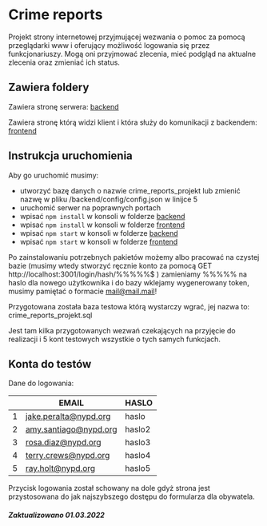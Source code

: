 # Crime reports
Projekt strony internetowej przyjmującej wezwania o pomoc za pomocą przeglądarki www i oferujący możliwość logowania się przez funkcjonariuszy. 
Mogą oni przyjmować zlecenia, mieć podgląd na aktualne zlecenia oraz zmieniać ich status.

## Zawiera foldery

Zawiera stronę serwera: [backend](backend)

Zawiera stronę którą widzi klient i która służy do komunikacji z backendem: [frontend](frontend)

## Instrukcja uruchomienia
Aby go uruchomić musimy:
 - utworzyć bazę danych o nazwie crime_reports_projekt lub zmienić nazwę w pliku /backend/config/config.json w linijce 5
 - uruchomić serwer na poprawnych portach
 - wpisać ```npm install``` w konsoli w folderze [backend](backend)
 - wpisać ```npm install``` w konsoli w folderze [frontend](frontend)
 - wpisać ```npm start``` w konsoli w folderze [backend](backend)
 - wpisać ```npm start``` w konsoli w folderze [frontend](frontend)

Po zainstalowaniu potrzebnych pakietów możemy albo pracować na czystej bazie 
(musimy wtedy stworzyć ręcznie konto za pomocą GET http://localhost:3001/login/hash/%%%%%$ ) zamieniamy %%%%% na haslo dla nowego użytkownika i do bazy wklejamy 
wygenerowany token, musimy pamiętać o formacie mail@mail.mail!

Przygotowana została baza testowa którą wystarczy wgrać, jej nazwa to: crime_reports_projekt.sql

Jest tam kilka przygotowanych wezwań czekających na przyjęcie do realizacji i 5 kont testowych wszystkie o tych samych funkcjach.

## Konta do testów

Dane do logowania:

| |EMAIL                 |HASLO  |
|-|----------------------|-------|
|1|jake.peralta@nypd.org |haslo  |
|2|amy.santiago@nypd.org |haslo2 |
|3|rosa.diaz@nypd.org    |haslo3 |
|4|terry.crews@nypd.org  |haslo4 |
|5|ray.holt@nypd.org     |haslo5 |

Przycisk logowania został schowany na dole gdyż strona jest przystosowana do jak najszybszego dostępu do formularza dla obywatela.


##### Zaktualizowano 01.03.2022